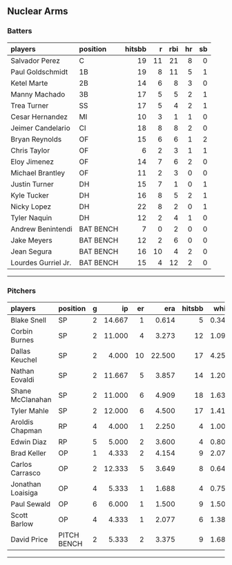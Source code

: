 ## Nuclear Arms

### Batters

 
|players             |position  | hitsbb|  r| rbi| hr| sb| 
|:-------------------|:---------|------:|--:|---:|--:|--:| 
|Salvador Perez      |C         |     19| 11|  21|  8|  0| 
|Paul Goldschmidt    |1B        |     19|  8|  11|  5|  1| 
|Ketel Marte         |2B        |     14|  6|   8|  3|  0| 
|Manny Machado       |3B        |     17|  5|   5|  2|  1| 
|Trea Turner         |SS        |     17|  5|   4|  2|  1| 
|Cesar Hernandez     |MI        |     10|  3|   1|  1|  0| 
|Jeimer Candelario   |CI        |     18|  8|   8|  2|  0| 
|Bryan Reynolds      |OF        |     15|  6|   6|  1|  2| 
|Chris Taylor        |OF        |      6|  2|   3|  1|  1| 
|Eloy Jimenez        |OF        |     14|  7|   6|  2|  0| 
|Michael Brantley    |OF        |     11|  2|   3|  0|  0| 
|Justin Turner       |DH        |     15|  7|   1|  0|  1| 
|Kyle Tucker         |DH        |     16|  8|   5|  2|  1| 
|Nicky Lopez         |DH        |     22|  8|   2|  0|  1| 
|Tyler Naquin        |DH        |     12|  2|   4|  1|  0| 
|Andrew Benintendi   |BAT BENCH |      7|  0|   2|  0|  0| 
|Jake Meyers         |BAT BENCH |     12|  2|   6|  0|  0| 
|Jean Segura         |BAT BENCH |     16| 10|   4|  2|  0| 
|Lourdes Gurriel Jr. |BAT BENCH |     15|  4|  12|  2|  0| 


* * *

### Pitchers

 
|players           |position    |  g|     ip| er|    era| hitsbb|  whip| so|  w| sv| 
|:-----------------|:-----------|--:|------:|--:|------:|------:|-----:|--:|--:|--:| 
|Blake Snell       |SP          |  2| 14.667|  1|  0.614|      5| 0.341| 20|  1|  0| 
|Corbin Burnes     |SP          |  2| 11.000|  4|  3.273|     12| 1.091| 16|  1|  0| 
|Dallas Keuchel    |SP          |  2|  4.000| 10| 22.500|     17| 4.250|  2|  0|  0| 
|Nathan Eovaldi    |SP          |  2| 11.667|  5|  3.857|     14| 1.200| 16|  0|  0| 
|Shane McClanahan  |SP          |  2| 11.000|  6|  4.909|     18| 1.636| 12|  1|  0| 
|Tyler Mahle       |SP          |  2| 12.000|  6|  4.500|     17| 1.417| 14|  1|  0| 
|Aroldis Chapman   |RP          |  4|  4.000|  1|  2.250|      4| 1.000|  8|  0|  2| 
|Edwin Diaz        |RP          |  5|  5.000|  2|  3.600|      4| 0.800| 10|  1|  3| 
|Brad Keller       |OP          |  1|  4.333|  2|  4.154|      9| 2.077|  3|  0|  0| 
|Carlos Carrasco   |OP          |  2| 12.333|  5|  3.649|      8| 0.649| 10|  0|  0| 
|Jonathan Loaisiga |OP          |  4|  5.333|  1|  1.688|      4| 0.750|  4|  1|  0| 
|Paul Sewald       |OP          |  6|  6.000|  1|  1.500|      9| 1.500| 11|  1|  1| 
|Scott Barlow      |OP          |  4|  4.333|  1|  2.077|      6| 1.385|  4|  0|  2| 
|David Price       |PITCH BENCH |  2|  5.333|  2|  3.375|      9| 1.688|  2|  0|  0| 


* * *


